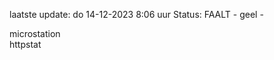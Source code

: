 laatste update: 
do 14-12-2023  8:06   uur 
Status: FAALT - geel - 
<div class="service Y">microstation</div><div class="service G">httpstat</div>
